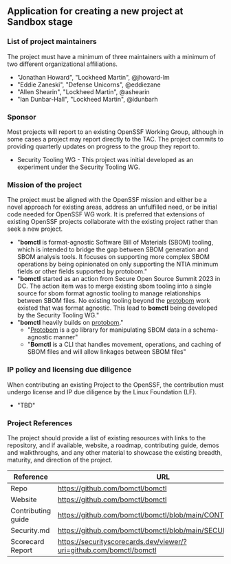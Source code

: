 ## Application for creating a new project at Sandbox stage

### List of project maintainers

The project must have a minimum of three maintainers with a minimum of two different organizational affiliations.

* "Jonathan Howard", "Lockheed Martin", @jhoward-lm
* "Eddie Zaneski", "Defense Unicorns", @eddiezane
* "Allen Shearin", "Lockheed Martin", @ashearin
* "Ian Dunbar-Hall", "Lockheed Martin", @idunbarh

### Sponsor

Most projects will report to an existing OpenSSF Working Group, although in some cases a project may report directly to the TAC. The project commits to providing quarterly updates on progress to the group they report to.

* Security Tooling WG - This project was initial developed as an experiment under the Security Tooling WG.

### Mission of the project

The project must be aligned with the OpenSSF mission and either be a novel approach for existing areas, address an unfulfilled need, or be initial code needed for OpenSSF WG work. It is preferred that extensions of existing OpenSSF projects collaborate with the existing project rather than seek a new project.

* "__bomctl__ is format-agnostic Software Bill of Materials (SBOM) tooling, which is intended to bridge the gap between SBOM generation and SBOM analysis tools. It focuses on supporting more complex SBOM operations by being opinionated on only supporting the NTIA minimum fields or other fields supported by protobom."
* "__bomctl__ started as an action from Secure Open Source Summit 2023 in DC. The action item was to merge existing sbom tooling into a single source for sbom format agnostic tooling to manage relationships between SBOM files. No existing tooling beyond the [protobom](https://github.com/protobom/protobom) work existed that was format agnostic. This lead to __bomctl__ being developed by the Security Tooling WG."
* "__bomctl__ heavily builds on [protobom](https://github.com/protobom/protobom)."
  * "[Protobom](https://github.com/protobom/protobom) is a go library for manipulating SBOM data in a schema-agnostic manner"
  * "__Bomctl__ is a CLI that handles movement, operations, and caching of SBOM files and will allow linkages between SBOM files"

### IP policy and licensing due diligence

When contributing an existing Project to the OpenSSF, the contribution must undergo license and IP due diligence by the Linux Foundation (LF).

* "TBD"
  
### Project References

The project should provide a list of existing resources with links to the repository, and if available, website, a roadmap, contributing guide, demos and walkthroughs, and any other material to showcase the existing breadth, maturity, and direction of the project.

| Reference           | URL |
|---------------------|-----|
| Repo                | https://github.com/bomctl/bomctl |
| Website             | https://github.com/bomctl/bomctl |
| Contributing guide  | https://github.com/bomctl/bomctl/blob/main/CONTRIBUTING.md |
| Security.md         | https://github.com/bomctl/bomctl/blob/main/SECURITY.md |
| Scorecard Report    | https://securityscorecards.dev/viewer/?uri=github.com/bomctl/bomctl |
